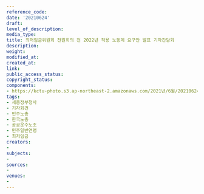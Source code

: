 ```yaml
---
reference_code: 
date: '20210624'
draft: 
level_of_description: 
media_type: 
title: 최저임금위원회 전원회의 전 2022년 적용 노동계 요구안 발표 기자간담회
description: 
weight: 
modified_at: 
created_at: 
link: 
public_access_status: 
copyright_status: 
components:
- https://kctu-photo.s3.ap-northeast-2.amazonaws.com/2021년/6월/20210624-최저임금위원회+전원회의+전+2022년+적용+노동계+요구안+발표+기자간담회_세종정부청사_기자회견_민주노총_한국노총_공공운수노조_민주일반연맹_최저임금/_R621892.jpg
tags:
- 세종정부청사
- 기자회견
- 민주노총
- 한국노총
- 공공운수노조
- 민주일반연맹
- 최저임금
creators:
- 
subjects:
- 
sources:
- 
venues:
- 
---
```

